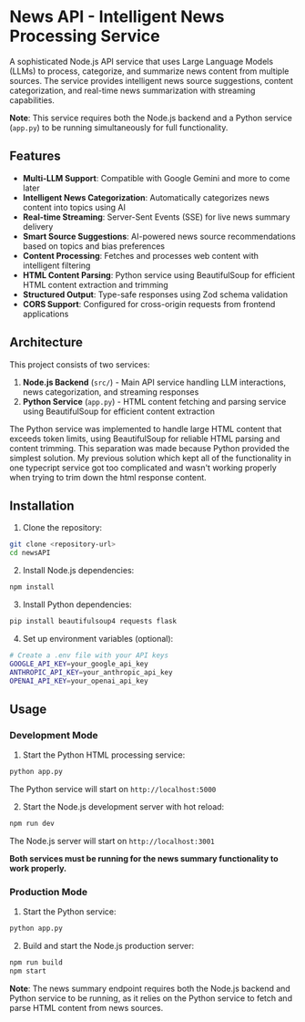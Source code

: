 # News API - Intelligent News Processing Service

A sophisticated Node.js API service that uses Large Language Models (LLMs) to process, categorize, and summarize news content from multiple sources. The service provides intelligent news source suggestions, content categorization, and real-time news summarization with streaming capabilities.

**Note**: This service requires both the Node.js backend and a Python service (`app.py`) to be running simultaneously for full functionality.

## Features

- **Multi-LLM Support**: Compatible with Google Gemini and more to come later
- **Intelligent News Categorization**: Automatically categorizes news content into topics using AI
- **Real-time Streaming**: Server-Sent Events (SSE) for live news summary delivery
- **Smart Source Suggestions**: AI-powered news source recommendations based on topics and bias preferences
- **Content Processing**: Fetches and processes web content with intelligent filtering
- **HTML Content Parsing**: Python service using BeautifulSoup for efficient HTML content extraction and trimming
- **Structured Output**: Type-safe responses using Zod schema validation
- **CORS Support**: Configured for cross-origin requests from frontend applications

## Architecture

This project consists of two services:

1. **Node.js Backend** (`src/`) - Main API service handling LLM interactions, news categorization, and streaming responses
2. **Python Service** (`app.py`) - HTML content fetching and parsing service using BeautifulSoup for efficient content extraction

The Python service was implemented to handle large HTML content that exceeds token limits, using BeautifulSoup for reliable HTML parsing and content trimming. This separation was made because Python provided the simplest solution. My previous solution which kept all of the functionality in one typecript service got too complicated and wasn't working properly when trying to trim down the html response content.

## Installation

1. Clone the repository:
```bash
git clone <repository-url>
cd newsAPI
```

2. Install Node.js dependencies:
```bash
npm install
```

3. Install Python dependencies:
```bash
pip install beautifulsoup4 requests flask
```

4. Set up environment variables (optional):
```bash
# Create a .env file with your API keys
GOOGLE_API_KEY=your_google_api_key
ANTHROPIC_API_KEY=your_anthropic_api_key
OPENAI_API_KEY=your_openai_api_key
```

## Usage

### Development Mode

1. Start the Python HTML processing service:
```bash
python app.py
```
The Python service will start on `http://localhost:5000`

2. Start the Node.js development server with hot reload:
```bash
npm run dev
```
The Node.js server will start on `http://localhost:3001`

**Both services must be running for the news summary functionality to work properly.**

### Production Mode

1. Start the Python service:
```bash
python app.py
```

2. Build and start the Node.js production server:
```bash
npm run build
npm start
```

**Note**: The news summary endpoint requires both the Node.js backend and Python service to be running, as it relies on the Python service to fetch and parse HTML content from news sources.

